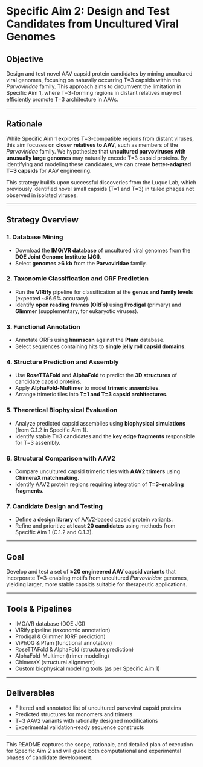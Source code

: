 # Specific Aim 2: Design and Test Candidates from Uncultured Viral Genomes

## Objective
Design and test novel AAV capsid protein candidates by mining uncultured viral genomes, focusing on naturally occurring T=3 capsids within the *Parvoviridae* family. This approach aims to circumvent the limitation in Specific Aim 1, where T=3-forming regions in distant relatives may not efficiently promote T=3 architecture in AAVs.

---

## Rationale
While Specific Aim 1 explores T=3-compatible regions from distant viruses, this aim focuses on **closer relatives to AAV**, such as members of the *Parvoviridae* family. We hypothesize that **uncultured parvoviruses with unusually large genomes** may naturally encode T=3 capsid proteins. By identifying and modeling these candidates, we can create **better-adapted T=3 capsids** for AAV engineering.

This strategy builds upon successful discoveries from the Luque Lab, which previously identified novel small capsids (T=1 and T=3) in tailed phages not observed in isolated viruses.

---

## Strategy Overview

### 1. **Database Mining**
- Download the **IMG/VR database** of uncultured viral genomes from the **DOE Joint Genome Institute (JGI)**.
- Select **genomes >6 kb** from the **Parvoviridae** family.

### 2. **Taxonomic Classification and ORF Prediction**
- Run the **VIRify** pipeline for classification at the **genus and family levels** (expected ~86.6% accuracy).
- Identify **open reading frames (ORFs)** using **Prodigal** (primary) and **Glimmer** (supplementary, for eukaryotic viruses).

### 3. **Functional Annotation**
- Annotate ORFs using **hmmscan** against the **Pfam** database.
- Select sequences containing hits to **single jelly roll capsid domains**.

### 4. **Structure Prediction and Assembly**
- Use **RoseTTAFold** and **AlphaFold** to predict the **3D structures** of candidate capsid proteins.
- Apply **AlphaFold-Multimer** to model **trimeric assemblies**.
- Arrange trimeric tiles into **T=1 and T=3 capsid architectures**.

### 5. **Theoretical Biophysical Evaluation**
- Analyze predicted capsid assemblies using **biophysical simulations** (from C.1.2 in Specific Aim 1).
- Identify stable T=3 candidates and the **key edge fragments** responsible for T=3 assembly.

### 6. **Structural Comparison with AAV2**
- Compare uncultured capsid trimeric tiles with **AAV2 trimers** using **ChimeraX matchmaking**.
- Identify AAV2 protein regions requiring integration of **T=3-enabling fragments**.

### 7. **Candidate Design and Testing**
- Define a **design library** of AAV2-based capsid protein variants.
- Refine and prioritize **at least 20 candidates** using methods from Specific Aim 1 (C.1.2 and C.1.3).

---

## Goal
Develop and test a set of **≥20 engineered AAV capsid variants** that incorporate T=3-enabling motifs from uncultured *Parvoviridae* genomes, yielding larger, more stable capsids suitable for therapeutic applications.

---

## Tools & Pipelines
- IMG/VR database (DOE JGI)
- VIRify pipeline (taxonomic annotation)
- Prodigal & Glimmer (ORF prediction)
- ViPhOG & Pfam (functional annotation)
- RoseTTAFold & AlphaFold (structure prediction)
- AlphaFold-Multimer (trimer modeling)
- ChimeraX (structural alignment)
- Custom biophysical modeling tools (as per Specific Aim 1)

---

## Deliverables
- Filtered and annotated list of uncultured parvoviral capsid proteins
- Predicted structures for monomers and trimers
- T=3 AAV2 variants with rationally designed modifications
- Experimental validation-ready sequence constructs

---

This README captures the scope, rationale, and detailed plan of execution for Specific Aim 2 and will guide both computational and experimental phases of candidate development.

